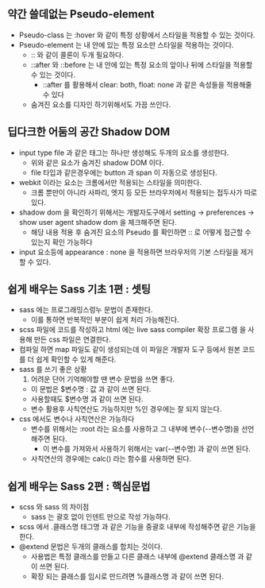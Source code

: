 ## 약간 쓸데없는 Pseudo-element

- Pseudo-class 는 :hover 와 같이 특정 상황에서 스타일을 적용할 수 있는 것이다.
- Pseudo-element 는 내 안에 있는 특정 요소만 스타일을 적용하는 것이다.
  - :: 와 같이 콜론이 두개 필요하다.
  - ::after 와 ::before 는 내 안에 있는 특정 요소의 앞이나 뒤에 스타일을 적용할 수 있는 것이다.
    - ::after 를 활용해서 clear: both, float: none 과 같은 속성들을 적용해줄 수 있다
  - 숨겨진 요소를 디자인 하기위해서도 가끔 쓰인다.

## 딥다크한 어둠의 공간 Shadow DOM

- input type file 과 같은 태그는 하나만 생성해도 두개의 요소를 생성한다.
  - 위와 같은 요소가 숨겨진 shadow DOM 이다.
  - file 타입과 같은경우에는 button 과 span 이 자동으로 생성된다.
- webkit 이라는 요소는 크롬에서만 적용되는 스타일을 의미한다.
  - 크롬 뿐만이 아니라 사파리, 엣지 등 모든 브라우저에서 적용되는 접두사가 따로 있다.
- shadow dom 을 확인하기 위해서는 개발자도구에서 setting -> preferences -> show user agent shadow dom 을 체크해주면 된다.
  - 해당 내용 적용 후 숨겨진 요소의 Pseudo 를 확인하면 :: 로 어떻게 접근할 수 있는지 확인 가능하다
- input 요소등에 appearance : none 을 적용하면 브라우저의 기본 스타일을 제거할 수 있다.

## 쉽게 배우는 Sass 기초 1편 : 셋팅

- sass 에는 프로그래밍스렁누 문법이 존재한다.
  - 이를 통하면 반복적인 부분이 쉽게 처리 가능해진다.
- scss 파일에 코드를 작성하고 html 에는 live sass compiler 확장 프로그램 을 사용해 만든 css 파일은 연결한다.
- 컴파일 하면 map 파일도 같이 생성되는데 이 파일은 개발자 도구 등에서 원본 코드를 더 쉽게 확인할 수 있게 해준다.
- sass 를 쓰기 좋은 상황
  1. 어려운 단어 기억해야할 땐 변수 문법을 쓰면 좋다.
  - 이 문법은 $변수명 : 값 과 같이 쓰면 된다.
  - 사용할때도 $변수명 과 같이 쓰면 된다.
  - 변수 활용후 사칙연산도 가능하지만 %인 경우에는 잘 되지 않는다.
- css 에서도 변수나 사칙연산은 가능하다
  - 변수를 위해서는 :root 라는 요소를 사용하고 그 내부에 변수(--변수명)을 선언해주면 된다.
    - 이 변수를 가져와서 사용하기 위해서는 var(--변수명) 과 같이 쓰면 된다.
  - 사칙연산의 경우에는 calc() 라는 함수를 사용하면 된다.

## 쉽게 배우는 Sass 2편 : 핵심문법

- scss 와 sass 의 차이점
  - sass 는 괄호 없이 인덴트 만으로 작성 가능하다.
- scss 에서 .클래스명 태그명 과 같은 기능을 중괄호 내부에 작성해주면 같은 기능을 한다.
- @extend 문법은 두개의 클래스를 합치는 것이다.
  - 사용법은 특정 클래스를 만들고 다른 클래스 내부에 @extend 클래스명 과 같이 쓰면 된다.
  - 확장 되는 클래스를 임시로 만드려면 %클래스명 과 같이 쓰면 된다.
